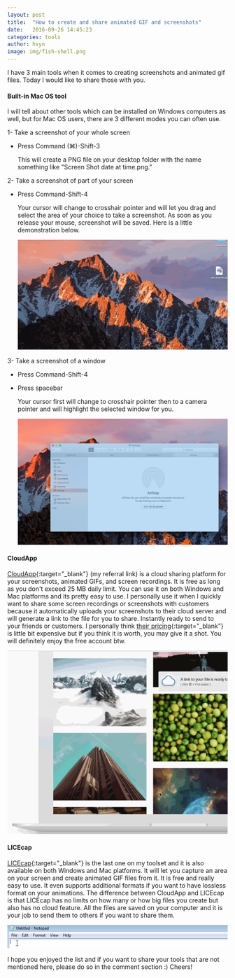 ```yaml
---
layout: post
title:  "How to create and share animated GIF and screenshots"
date:   2016-09-26 14:45:23
categories: tools
author: hsyn
image: img/fish-shell.png
---
```


I have 3 main tools when it comes to creating screenshots and animated gif files. Today I would like to share those with you.

#### Built-in Mac OS tool

  I will tell about other tools which can be installed on Windows computers as well, but for Mac OS users, there are 3 different modes you can often use.

  1- Take a screenshot of your whole screen

  - Press Command (⌘)-Shift-3

    This will create a PNG file on your desktop folder with the name something like "Screen Shot date at time.png."

  2- Take a screenshot of part of your screen

  - Press Command-Shift-4

    Your cursor will change to crosshair pointer and will let you drag and select the area of your choice to take a screenshot. As soon as you release your mouse, screenshot will be saved. Here is a little demonstration below.

    ![Part-of-screen](/img/part_of_screen.gif)

  3- Take a screenshot of a window

  - Press Command-Shift-4
  - Press spacebar

    Your cursor first will change to crosshair pointer then to a camera pointer and will highlight the selected window for you.

    ![Part-of-screen](/img/selected_window.png)


#### CloudApp

  [CloudApp](https://my.cl.ly/r/1Z193P2R3L3X0B2l){:target="_blank"} (my referral link) is a cloud sharing platform for your screenshots, animated GIFs, and screen recordings. It is free as long as you don't exceed 25 MB daily limit. You can use it on both Windows and Mac platforms and its pretty easy to use. I personally use it when I quickly want to share some screen recordings or screenshots with customers because it automatically uploads your screenshots to their cloud server and will generate a link to the file for you to share. Instantly ready to send to your friends or customers. I personally think [their pricing](https://www.getcloudapp.com/individual-plans){:target="_blank"} is little bit expensive but if you think it is worth, you may give it a shot. You will definitely enjoy the free account btw.

  ![CloudApp](/img/cloudapp.gif)


#### LICEcap

  [LICEcap](http://www.cockos.com/licecap/){:target="_blank"} is the last one on my toolset and it is also available on both Windows and Mac platforms. It will let you capture an area on your screen and create animated GIF files from it. It is free and really easy to use. It even supports additional formats if you want to have lossless format on your animations. The difference between CloudApp and LICEcap is that LICEcap has no limits on how many or how big files you create but also has no cloud feature. All the files are saved on your computer and it is your job to send them to others if you want to share them.

  ![LICEcap](/img/licecap.gif)


I hope you enjoyed the list and if you want to share your tools that are not mentioned here, please do so in the comment section :)
Cheers!
